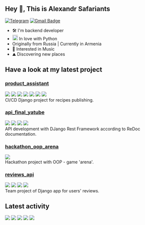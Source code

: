 ## Hey 👋, This is Alexandr Safariants

[![Telegram](https://img.shields.io/badge/-aleksandr_safariants-c14438?color=blue&style=flat&logo=telegram&logoColor=white&link=https://t.me/aleksandr_safariants)](https://t.me/aleksandr_safariants)
[![Gmail Badge](https://img.shields.io/badge/-safariantc.aa@gmail.com-c14438?style=flat&logo=Gmail&logoColor=white&link=mailto:safariantc.aa@gmail.com)](mailto:safariantc.aa@gmail.com)<p align='left'>

- 🛠 I'm backend developer
- <a href="https://www.python.org/" target="_blank" rel="noreferrer"><img src="https://raw.githubusercontent.com/danielcranney/readme-generator/main/public/icons/skills/python-colored.svg" width="18" height="18" alt="Python" /></a> In love with Python 
- Originally from Russia | Currently in Armenia
- 🎹 Interested in Music
- ⛰ Discovering new places

## Have a look at my latest project
### [product_assistant](https://github.com/Alexandr-Safariantc/product_assistant)
![](https://img.shields.io/badge/Django-3.2.3-blue) ![](https://img.shields.io/badge/DRF-3.12.4-blue) ![](https://img.shields.io/badge/PostgreSQL-13.10-blue) ![](https://img.shields.io/badge/djoser-2.1.0-blue) ![](https://img.shields.io/badge/Node.js-13.12.0-blue) ![](https://img.shields.io/badge/nginx-1.22.1-blue) ![](https://img.shields.io/badge/gunicorn-20.1.0-blue)<br>
CI/CD Django project for recipes publishing.

### [api_final_yatube](https://github.com/Alexandr-Safariantc/api_final_yatube)
![](https://img.shields.io/badge/Django-3.2.16-blue) ![](https://img.shields.io/badge/DRF-3.12.4-blue) ![](https://img.shields.io/badge/Pytest-6.2.4-blue) ![](https://img.shields.io/badge/Djoser-2.2.2-blue) <br>
API development with DJango Rest Framework according to ReDoc documentation. 

### [hackathon_oop_arena](https://github.com/Alexandr-Safariantc/hackathon_oop_arena)
![](https://img.shields.io/badge/Python-3.9.19-blue) <br>
Hackathon project with OOP - game 'arena'.


### [reviews_api](https://github.com/Alexandr-Safariantc/reviews_api)
![](https://img.shields.io/badge/Django-3.2.16-blue) ![](https://img.shields.io/badge/DRF-3.12.4-blue) ![](https://img.shields.io/badge/DRF_simplejwt-4.7.2-blue) ![](https://img.shields.io/badge/Pytest-6.2.4-blue) <br>
Team project of  Django app for users' reviews.

## Latest activity

![](https://github-profile-summary-cards.vercel.app/api/cards/profile-details?username=Alexandr-Safariantc&theme=dark)
![](https://github-profile-summary-cards.vercel.app/api/cards/most-commit-language?username=Alexandr-Safariantc&theme=dark)
![](https://github-profile-summary-cards.vercel.app/api/cards/repos-per-language?username=Alexandr-Safariantc&theme=dark)
![](https://github-profile-summary-cards.vercel.app/api/cards/stats?username=Alexandr-Safariantc&theme=dark)
![](https://github-profile-summary-cards.vercel.app/api/cards/productive-time?username=Alexandr-Safariantc&theme=dark)
